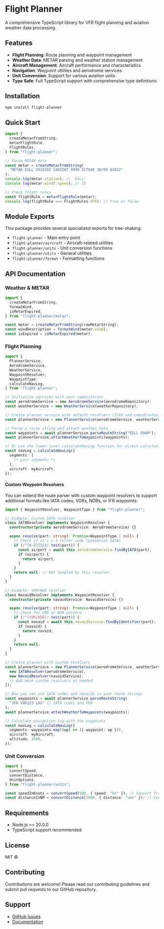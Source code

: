 # Flight Planner

A comprehensive TypeScript library for VFR flight planning and aviation weather data processing.

## Features

- **Flight Planning**: Route planning and waypoint management
- **Weather Data**: METAR parsing and weather station management
- **Aircraft Management**: Aircraft performance and characteristics
- **Navigation**: Waypoint utilities and aerodrome services
- **Unit Conversion**: Support for various aviation units
- **Type Safe**: Full TypeScript support with comprehensive type definitions

## Installation

```bash
npm install flight-planner
```

## Quick Start

```typescript
import {
  createMetarFromString,
  metarFlightRule,
  FlightRules,
} from "flight-planner";

// Parse METAR data
const metar = createMetarFromString(
  "METAR EGLL 291020Z 24015KT 9999 SCT040 18/09 Q1022"
);
console.log(metar.station); // 'EGLL'
console.log(metar.wind?.speed); // 15

// Check flight rules
const flightRule = metarFlightRule(metar);
console.log(flightRule === FlightRules.VFR); // true or false
```

## Module Exports

This package provides several specialized exports for tree-shaking:

- `flight-planner` - Main entry point
- `flight-planner/aircraft` - Aircraft-related utilities
- `flight-planner/units` - Unit conversion functions
- `flight-planner/utils` - General utilities
- `flight-planner/format` - Formatting functions

## API Documentation

### Weather & METAR

```typescript
import {
  createMetarFromString,
  formatWind,
  isMetarExpired,
} from "flight-planner/metar";

const metar = createMetarFromString(rawMetarString);
const windDescription = formatWind(metar.wind);
const isExpired = isMetarExpired(metar);
```

### Flight Planning

```typescript
import {
  PlannerService,
  AerodromeService,
  WeatherService,
  WaypointResolver,
  WaypointType,
  calculateNavLog,
} from "flight-planner";

// Initialize services with your repositories
const aerodromeService = new AerodromeService(aerodromeRepository);
const weatherService = new WeatherService(weatherRepository);

// Create planner service with default resolvers (ICAO and coordinates)
const plannerService = new PlannerService(aerodromeService, weatherService);

// Parse a route string and attach weather data
const waypoints = await plannerService.parseRouteString("EGLL EHAM");
await plannerService.attachWeatherToWaypoints(waypoints);

// Or use the lower-level calculateNavLog function for direct calculations
const navLog = calculateNavLog({
  segments: [
    /* your segments */
  ],
  aircraft: myAircraft,
});
```

#### Custom Waypoint Resolvers

You can extend the route parser with custom waypoint resolvers to support additional formats like IATA codes, VORs, NDBs, or IFR waypoints:

```typescript
import { WaypointResolver, WaypointType } from "flight-planner";

// Example: Custom IATA resolver
class IATAResolver implements WaypointResolver {
  constructor(private aerodromeService: AerodromeService) {}

  async resolve(part: string): Promise<WaypointType | null> {
    // Check if it's a 3-letter code (potential IATA)
    if (/^[A-Z]{3}$/.test(part)) {
      const airport = await this.aerodromeService.findByIATA(part);
      if (airport) {
        return airport;
      }
    }
    return null; // Not handled by this resolver
  }
}

// Example: VOR/NDB resolver
class NavaidResolver implements WaypointResolver {
  constructor(private navaidService: NavaidService) {}

  async resolve(part: string): Promise<WaypointType | null> {
    // Check for VOR or NDB pattern
    if (/^(VOR|NDB)/.test(part)) {
      const navaid = await this.navaidService.findByIdentifier(part);
      if (navaid) {
        return navaid;
      }
    }
    return null;
  }
}

// Create planner with custom resolvers
const plannerService = new PlannerService(aerodromeService, weatherService, [
  new IATAResolver(aerodromeService),
  new NavaidResolver(navaidService),
  // Add more custom resolvers as needed
]);

// Now you can use IATA codes and navaids in your route strings
const waypoints = await plannerService.parseRouteString(
  "JFK VOR123 LAX" // IATA codes and VOR
);
await plannerService.attachWeatherToWaypoints(waypoints);

// Calculate navigation log with the waypoints
const navLog = calculateNavLog({
  segments: waypoints.map((wp) => ({ waypoint: wp })),
  aircraft: myAircraft,
  altitude: 3500,
});
```

### Unit Conversion

```typescript
import {
  convertSpeed,
  convertDistance,
  UnitOptions,
} from "flight-planner/units";

const speedInKnots = convertSpeed(100, { speed: "kt" }); // Convert from default m/s
const distanceInNM = convertDistance(1000, { distance: "nmi" }); // Convert from default meters
```

## Requirements

- Node.js >= 20.0.0
- TypeScript support recommended

## License

MIT ©

## Contributing

Contributions are welcome! Please read our contributing guidelines and submit pull requests to our GitHub repository.

## Support

- [GitHub Issues](https://github.com/yorickdewid/flight-planner/issues)
- [Documentation](https://github.com/yorickdewid/flight-planner#readme)
